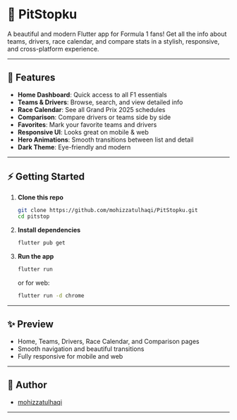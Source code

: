 # 🏁 PitStopku

A beautiful and modern Flutter app for Formula 1 fans! Get all the info about teams, drivers, race calendar, and compare stats in a stylish, responsive, and cross-platform experience.

---

## 🚀 Features
- **Home Dashboard**: Quick access to all F1 essentials
- **Teams & Drivers**: Browse, search, and view detailed info
- **Race Calendar**: See all Grand Prix 2025 schedules
- **Comparison**: Compare drivers or teams side by side
- **Favorites**: Mark your favorite teams and drivers
- **Responsive UI**: Looks great on mobile & web
- **Hero Animations**: Smooth transitions between list and detail
- **Dark Theme**: Eye-friendly and modern

---

## ⚡ Getting Started
1. **Clone this repo**
   ```bash
   git clone https://github.com/mohizzatulhaqi/PitStopku.git
   cd pitstop
   ```
2. **Install dependencies**
   ```bash
   flutter pub get
   ```
3. **Run the app**
   ```bash
   flutter run
   ```
   or for web:
   ```bash
   flutter run -d chrome
   ```

---

## ✨ Preview

- Home, Teams, Drivers, Race Calendar, and Comparison pages
- Smooth navigation and beautiful transitions
- Fully responsive for mobile and web

---

## 👤 Author
- [mohizzatulhaqi](https://github.com/mohizzatulhaqi)

---
